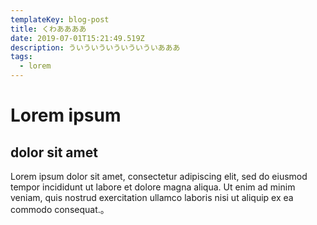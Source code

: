 ```yaml
---
templateKey: blog-post
title: くわああああ
date: 2019-07-01T15:21:49.519Z
description: ういういういういういういあああ
tags:
  - lorem
---
```

# Lorem ipsum

## dolor sit amet

Lorem ipsum dolor sit amet, consectetur adipiscing elit, sed do eiusmod tempor incididunt ut labore et dolore magna aliqua. Ut enim ad minim veniam, quis nostrud exercitation ullamco laboris nisi ut aliquip ex ea commodo consequat.。
